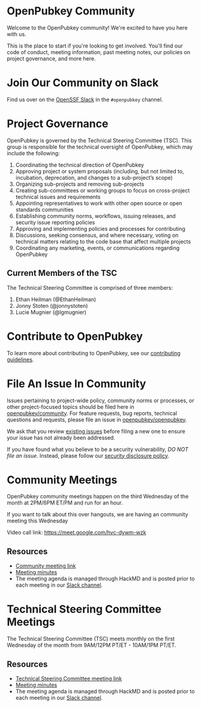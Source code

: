 # OpenPubkey Community

Welcome to the OpenPubkey community! We're excited to have you here with us.

This is the place to start if you're looking to get involved. You'll find our code of conduct, meeting information, past meeting notes, our policies on project governance, and more here.

# Join Our Community on Slack

Find us over on the [OpenSSF Slack](https://openssf.org/getinvolved/) in the `#openpubkey` channel.

# Project Governance

OpenPubkey is governed by the Technical Steering Committee (TSC). This group is responsible for the technical oversight of OpenPubkey, which may include the following:
 1. Coordinating the technical direction of OpenPubkey
 2. Approving project or system proposals (including, but not limited to, incubation, deprecation, and changes to a sub-project’s scope)
 3. Organizing sub-projects and removing sub-projects
 4. Creating sub-committees or working groups to focus on cross-project technical issues and requirements
 5. Appointing representatives to work with other open source or open standards communities
 6. Establishing community norms, workflows, issuing releases, and security issue reporting policies
 7. Approving and implementing policies and processes for contributing
 8. Discussions, seeking consensus, and where necessary, voting on technical matters relating to the code base that affect multiple projects
 9. Coordinating any marketing, events, or communications regarding OpenPubkey

## Current Members of the TSC

The Technical Steering Committee is comprised of three members:
 1. Ethan Heilman (@EthanHeilman)
 2. Jonny Stoten (@jonnystoten)
 3. Lucie Mugnier (@lgmugnier)

# Contribute to OpenPubkey

To learn more about contributing to OpenPubkey, see our [contributing guidelines](https://github.com/openpubkey/openpubkey/blob/main/CONTRIBUTING.md).

# File An Issue In Community

Issues pertaining to project-wide policy, community norms or processes, or other project-focused topics should be filed here in [openpubkey/community](https://github.com/openpubkey/community). For feature requests, bug reports, technical questions and requests, please file an issue in [openpubkey/openpubkey](https://github.com/openpubkey/openpubkey). 

We ask that you review [existing issues](https://github.com/openpubkey/community/issues) before filing a new one to ensure your issue has not already been addressed.

If you have found what you believe to be a security vulnerability, _DO NOT file an issue_. Instead, please follow our [security disclosure policy](https://github.com/openpubkey/openpubkey/blob/main/SECURITY.md).

# Community Meetings

OpenPubkey community meetings happen on the third Wednesday of the month at 2PM/6PM ET/PM and run for an hour. 

If you want to talk about this over hangouts, we are having an community meeting this Wednesday

Video call link: <https://meet.google.com/hvc-dywm-wzk>

## Resources
* [Community meeting link](https://meet.google.com/hvc-dywm-wzk)
* [Meeting minutes](./meeting-community/)
* The meeting agenda is managed through HackMD and is posted prior to each meeting in our [Slack channel](#join-our-community-on-slack). 

# Technical Steering Committee Meetings

The Technical Steering Committee (TSC) meets monthly on the first Wednesday of the month from 9AM/12PM PT/ET - 10AM/1PM PT/ET. 

## Resources
* [Technical Steering Committee meeting link](https://meet.google.com/erb-xbju-rbf)
* [Meeting minutes](./meeting-tsc/)
* The meeting agenda is managed through HackMD and is posted prior to each meeting in our [Slack channel](#join-our-community-on-slack). 
